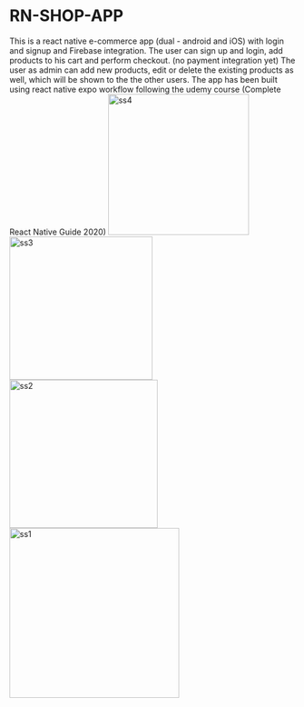 # RN-SHOP-APP
This is a react native e-commerce app (dual - android and iOS) with login and signup and Firebase integration.
The user can sign up and login, add products to his cart and perform checkout. (no payment integration yet)
The user as admin can add new products, edit or delete the existing products as well, which will be shown to the the other users.
The app has been built using react native expo workflow following the udemy course (Complete React Native Guide 2020) 
<img width="248" alt="ss4" src="https://user-images.githubusercontent.com/90203717/150805798-c3605e59-cd4c-47cc-b1a9-f7b8bd4c526b.PNG">
<img width="252" alt="ss3" src="https://user-images.githubusercontent.com/90203717/150805810-0c0b08c2-a81f-4b16-86a5-d769432eaf9a.PNG">
<img width="261" alt="ss2" src="https://user-images.githubusercontent.com/90203717/150805816-c9c9b43e-fe1c-4360-b9d7-0ac7bb2e7c08.PNG">
<img width="299" alt="ss1" src="https://user-images.githubusercontent.com/90203717/150805820-8569c0c9-cd8a-488a-9989-25457c4442b6.PNG">
